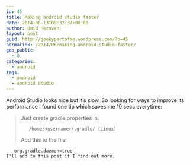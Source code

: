 ```yaml
---
id: 45
title: Making android studio faster
date: 2014-06-13T09:32:37+00:00
author: Omid Hezaveh
layout: post
guid: http://geekypartofme.wordpress.com/?p=45
permalink: /2014/06/making-android-studio-faster/
geo_public:
  - 0
categories:
  - android
tags:
  - android
  - android studio
---
```

Android Studio looks nice but it&#8217;s slow. So looking for ways to improve its performance I found one tip which saves me 10 secs everytime:

> Just create gradle.properties in:
> 
>        /home/<username>/.gradle/ (Linux)
>     
> 
> Add this to the file:

       org.gradle.daemon=true
    I'll add to this post if I find out more.